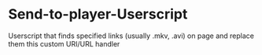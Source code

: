 # Send-to-player-Userscript
Userscript that finds specified links (usually .mkv, .avi) on page and replace them this custom URI/URL handler

